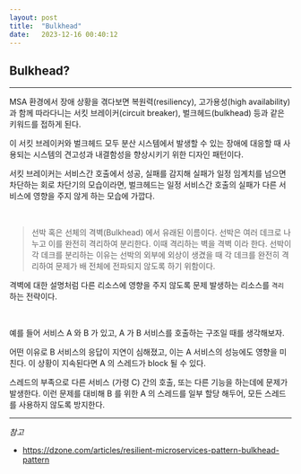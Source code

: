 ```yaml
---
layout: post
title:  "Bulkhead"
date:   2023-12-16 00:40:12
---
```


## Bulkhead?

---

MSA 환경에서 장애 상황을 겪다보면 복원력(resiliency), 고가용성(high availability) 과 함께 따라다니는 서킷 브레이커(circuit breaker), 벌크헤드(bulkhead) 등과 같은 키워드를 접하게 된다.

이 서킷 브레이커와 벌크헤드 모두 분산 시스템에서 발생할 수 있는 장애에 대응할 때 사용되는 시스템의 견고성과 내결함성을 향상시키기 위한 디자인 패턴이다.

서킷 브레이커는 서비스간 호출에서 성공, 실패를 감지해 실패가 일정 임계치를 넘으면 차단하는 회로 차단기의 모습이라면, 벌크헤드는 일정 서비스간 호출의 실패가 다른 서비스에 영향을 주지 않게 하는 모습에 가깝다.

<br>

> 선박 혹은 선체의 격벽(Bulkhead) 에서 유래된 이름이다. 선박은 여러 데크로 나누고 이를 완전히 격리하여 분리한다. 이때 격리하는 벽을 격벽 이라 한다. 선박이 각 데크를 분리하는 이유는 선박의 외부에 외상이 생겼을 때 각 데크를 완전히 격리하여 문제가 배 전체에 전파되지 않도록 하기 위함이다.

격벽에 대한 설명처럼 다른 리소스에 영향을 주지 않도록 문제 발생하는 리소스를 `격리` 하는 전략이다.

<br>

예를 들어 서비스 A 와 B 가 있고, A 가 B 서비스를 호출하는 구조일 때를 생각해보자.

어떤 이유로 B 서비스의 응답이 지연이 심해졌고, 이는 A 서비스의 성능에도 영향을 미친다. 이 상황이 지속된다면 A 의 스레드가 block 될 수 있다.

스레드의 부족으로 다른 서비스 (가령 C) 간의 호출, 또는 다른 기능을 하는데에 문제가 발생한다. 이런 문제를 대비해 B 를 위한 A 의 스레드를 일부 할당 해두어, 모든 스레드를 사용하지 않도록 방지한다.


---




_참고_

- https://dzone.com/articles/resilient-microservices-pattern-bulkhead-pattern

<br><br><br>
